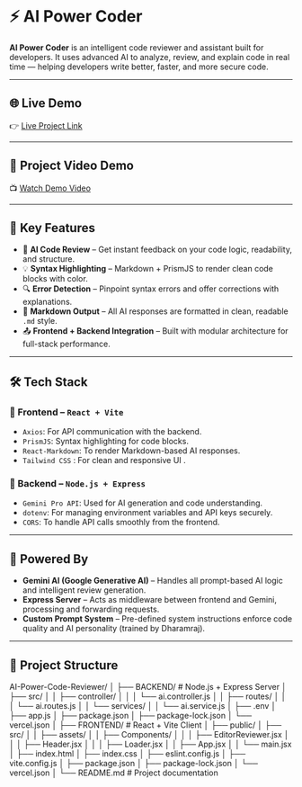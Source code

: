 # ⚡ AI Power Coder

**AI Power Coder** is an intelligent code reviewer and assistant built for developers. It uses advanced AI to analyze, review, and explain code in real time — helping developers write better, faster, and more secure code.

---

## 🌐 Live Demo

👉 [Live Project Link](https://your-live-link-here.com)  

---

## 🎥 Project Video Demo

📺 [Watch Demo Video](https://your-video-link-here.com)  

---

## 🚀 Key Features

- 🧠 **AI Code Review** – Get instant feedback on your code logic, readability, and structure.
- 💡 **Syntax Highlighting** – Markdown + PrismJS to render clean code blocks with color.
- 🔍 **Error Detection** – Pinpoint syntax errors and offer corrections with explanations.
- 📄 **Markdown Output** – All AI responses are formatted in clean, readable `.md` style.
- 📤 **Frontend + Backend Integration** – Built with modular architecture for full-stack performance.

---

## 🛠️ Tech Stack

### 🔹 Frontend – `React + Vite`
- `Axios`: For API communication with the backend.
- `PrismJS`: Syntax highlighting for code blocks.
- `React-Markdown`: To render Markdown-based AI responses.
- `Tailwind CSS` : For clean and responsive UI .

### 🔸 Backend – `Node.js + Express`
- `Gemini Pro API`: Used for AI generation and code understanding.
- `dotenv`: For managing environment variables and API keys securely.
- `CORS`: To handle API calls smoothly from the frontend.

---

## 🧠 Powered By

- **Gemini AI (Google Generative AI)** – Handles all prompt-based AI logic and intelligent review generation.
- **Express Server** – Acts as middleware between frontend and Gemini, processing and forwarding requests.
- **Custom Prompt System** – Pre-defined system instructions enforce code quality and AI personality (trained by Dharamraj).

---

## 📁 Project Structure
AI-Power-Code-Reviewer/
│
├── BACKEND/                        # Node.js + Express Server
│   ├── src/
│   │   ├── controller/
│   │   │   └── ai.controller.js
│   │   ├── routes/
│   │   │   └── ai.routes.js
│   │   └── services/
│   │       └── ai.service.js
│   ├── .env
│   ├── app.js
│   ├── package.json
│   ├── package-lock.json
│   └── vercel.json
│
├── FRONTEND/                       # React + Vite Client
│   ├── public/
│   ├── src/
│   │   ├── assets/
│   │   ├── Components/
│   │   │   ├── EditorReviewer.jsx
│   │   │   ├── Header.jsx
│   │   │   ├── Loader.jsx
│   │   ├── App.jsx
│   │   └── main.jsx
│   ├── index.html
│   ├── index.css
│   ├── eslint.config.js
│   ├── vite.config.js
│   ├── package.json
│   ├── package-lock.json
│   └── vercel.json
│
└── README.md                       # Project documentation

